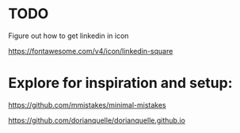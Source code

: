 # TODO

Figure out how to get linkedin in icon

https://fontawesome.com/v4/icon/linkedin-square

# Explore for inspiration and setup:

https://github.com/mmistakes/minimal-mistakes

https://github.com/dorianquelle/dorianquelle.github.io

